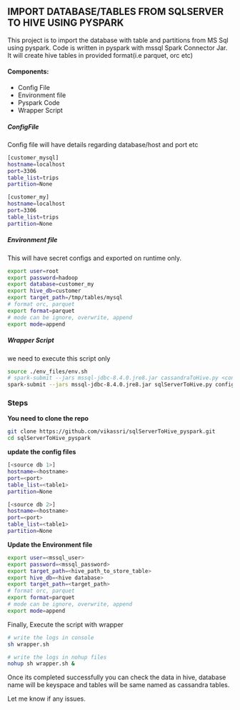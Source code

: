 
## IMPORT DATABASE/TABLES FROM SQLSERVER TO HIVE USING PYSPARK

This project is to import the database with table and partitions from MS Sql using pyspark. Code is written in pyspark with mssql Spark Connector Jar. It will create hive tables in provided format(i.e parquet, orc etc)

#### **Components:**

* Config File
* Environment file
* Pyspark Code
* Wrapper Script


##### ConfigFile
Config file will have details regarding database/host and port etc
```bash
[customer_mysql]
hostname=localhost
port=3306
table_list=trips
partition=None

[customer_my]
hostname=localhost
port=3306
table_list=trips
partition=None
```


##### Environment file
This will have secret configs and exported on runtime only.
```bash
export user=root
export password=hadoop
export database=customer_my
export hive_db=customer
export target_path=/tmp/tables/mysql
# format orc, parquet
export format=parquet
# mode can be ignore, overwrite, append
export mode=append
```

##### Wrapper Script 
we need to execute this script only
```bash
source ./env_files/env.sh
# spark-submit --jars mssql-jdbc-8.4.0.jre8.jar cassandraToHive.py <config> 
spark-submit --jars mssql-jdbc-8.4.0.jre8.jar sqlServerToHive.py configs/config.ini
```

### Steps 

**You need to clone the repo**
```bash
git clone https://github.com/vikassri/sqlServerToHive_pyspark.git
cd sqlServerToHive_pyspark
```

**update the config files**

```bash
[<source db 1>]
hostname=<hostname>
port=<port>
table_list=<table1>
partition=None

[<source db 2>]
hostname=<hostname>
port=<port>
table_list=<table1>
partition=None
```

**Update the Environment file**

```bash
export user=<mssql_user>
export password=<mssql_password>
export target_path=<hive_path_to_store_table>
export hive_db=<hive database>
export target_path=<target_path>
# format orc, parquet
export format=parquet
# mode can be ignore, overwrite, append
export mode=append
```
Finally, Execute the script with wrapper
```bash
# write the logs in console
sh wrapper.sh

# write the logs in nohup files
nohup sh wrapper.sh &
```

Once its completed successfully you can check the data in hive, database name will be keyspace and tables will be same named as cassandra tables.

Let me know if any issues.
